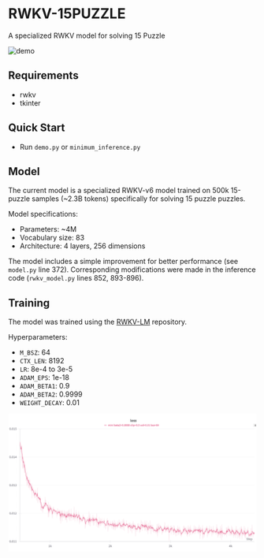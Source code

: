 # RWKV-15PUZZLE

A specialized RWKV model for solving 15 Puzzle

![demo](./assets/demo.gif)

## Requirements

- rwkv
- tkinter

## Quick Start

- Run `demo.py` or `minimum_inference.py`

## Model

The current model is a specialized RWKV-v6 model trained on 500k 15-puzzle samples (~2.3B tokens) specifically for solving 15 puzzle puzzles.

Model specifications:
- Parameters: ~4M
- Vocabulary size: 83
- Architecture: 4 layers, 256 dimensions

The model includes a simple improvement for better performance (see `model.py` line 372). Corresponding modifications were made in the inference code (`rwkv_model.py` lines 852, 893-896).

## Training

The model was trained using the [RWKV-LM](https://github.com/BlinkDL/RWKV-LM) repository.

Hyperparameters:
- `M_BSZ`: 64
- `CTX_LEN`: 8192
- `LR`: 8e-4 to 3e-5
- `ADAM_EPS`: 1e-18
- `ADAM_BETA1`: 0.9
- `ADAM_BETA2`: 0.9999
- `WEIGHT_DECAY`: 0.01

![Training Loss Curve](./assets/loss.png)
